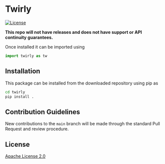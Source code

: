 # Twirly

[![License](https://img.shields.io/github/license/Qiskit/qiskit-dynamics.svg?style=popout-square)](https://opensource.org/licenses/Apache-2.0)

**This repo will not have releases and does not have support or API continuity guarantees.**

Once installed it can be imported using

```python
import twirly as tw
```

## Installation

This package can be installed from the downloaded repository using pip as

```bash
cd twirly
pip install .
```

## Contribution Guidelines

New contributions to the `main` branch will be made through the standard Pull Request  and review procedure. 

## License

[Apache License 2.0](LICENSE.txt)
